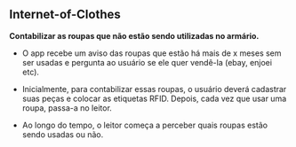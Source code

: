 
Internet-of-Clothes
-------------------


**Contabilizar as roupas que não estão sendo utilizadas no armário.** 

- O app recebe um aviso das roupas que estão há mais de x meses
sem ser usadas e pergunta ao usuário se ele quer vendê-la (ebay, enjoei etc). 

- Inicialmente, para contabilizar essas roupas, o usuário deverá cadastrar suas peças e colocar as etiquetas RFID. Depois, cada
vez que usar uma roupa, passa-a no leitor. 

- Ao longo do tempo, o leitor começa a perceber quais roupas estão sendo usadas ou
não.

